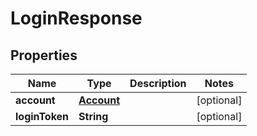 
# LoginResponse

## Properties
Name | Type | Description | Notes
------------ | ------------- | ------------- | -------------
**account** | [**Account**](Account.md) |  |  [optional]
**loginToken** | **String** |  |  [optional]



